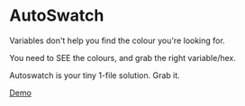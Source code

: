# AutoSwatch

Variables don't help you find the colour you're looking for.

You need to SEE the colours, and grab the right variable/hex.

Autoswatch is your tiny 1-file solution. Grab it.

[Demo](http://autoswatch.wearelighthouse.com/)
